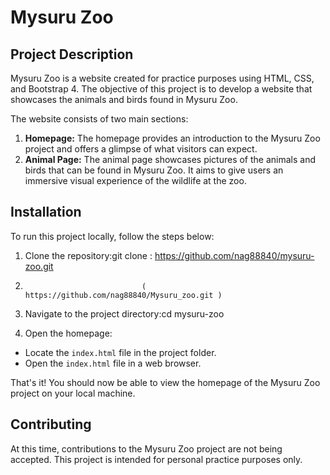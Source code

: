 # Mysuru Zoo

## Project Description

Mysuru Zoo is a website created for practice purposes using HTML, CSS, and Bootstrap 4. The objective of this project is to develop a website that showcases the animals and birds found in Mysuru Zoo.

The website consists of two main sections:
1. **Homepage:** The homepage provides an introduction to the Mysuru Zoo project and offers a glimpse of what visitors can expect.
2. **Animal Page:** The animal page showcases pictures of the animals and birds that can be found in Mysuru Zoo. It aims to give users an immersive visual experience of the wildlife at the zoo.

## Installation

To run this project locally, follow the steps below:

1. Clone the repository:git clone : https://github.com/nag88840/mysuru-zoo.git 
2.                               ( https://github.com/nag88840/Mysuru_zoo.git )

2. Navigate to the project directory:cd mysuru-zoo

3. Open the homepage:
- Locate the `index.html` file in the project folder.
- Open the `index.html` file in a web browser.

That's it! You should now be able to view the homepage of the Mysuru Zoo project on your local machine.

## Contributing

At this time, contributions to the Mysuru Zoo project are not being accepted. This project is intended for personal practice purposes only.

 

